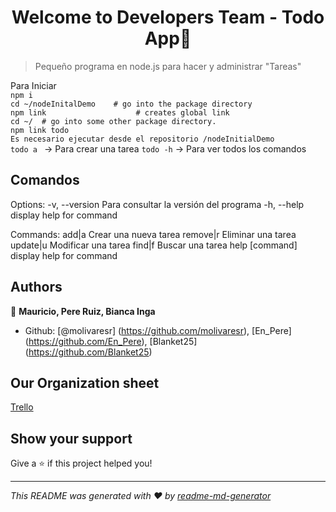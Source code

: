 <h1 align="center">Welcome to Developers Team - Todo App👋</h1>

> Pequeño programa en node.js para hacer y administrar &#34;Tareas&#34;  

Para Iniciar  
``npm i``  
``cd ~/nodeInitalDemo    # go into the package directory ``  
``npm link                    # creates global link ``  
``cd ~/  # go into some other package directory. ``  
``npm link todo ``  
``Es necesario ejecutar desde el repositorio /nodeInitialDemo``  
``todo a `` -> Para crear una tarea 
``todo -h`` -> Para ver todos los comandos 
   
## Comandos 
Options:
  -v, --version   Para consultar la versión del programa
  -h, --help      display help for command

Commands:
  add|a           Crear una nueva tarea
  remove|r        Eliminar una tarea
  update|u        Modificar una tarea
  find|f          Buscar una tarea
  help [command]  display help for command
## Authors

👤 **Mauricio, Pere Ruiz, Bianca Inga**

- Github: [@molivaresr] (https://github.com/molivaresr), [En\_Pere] (https://github.com/En_Pere), [Blanket25] (https://github.com/Blanket25)
## Our Organization sheet
[Trello](https://trello.com/b/2ujcduIe/developer-team)
## Show your support

Give a ⭐️ if this project helped you!

---

_This README was generated with ❤️ by [readme-md-generator](https://github.com/kefranabg/readme-md-generator)_
